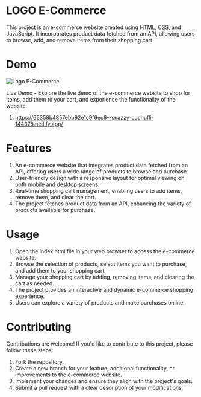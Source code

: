 # LOGO E-Commerce

This project is an e-commerce website created using HTML, CSS, and JavaScript. It incorporates product data fetched from an API, allowing users to browse, add, and remove items from their shopping cart.

# Demo

![Logo E-Commerce](https://github.com/UmitAygunn/LOGO-E-Commerce/assets/140657845/e5e55973-a82b-4d3d-b7d4-9e7df3579c08)


Live Demo - Explore the live demo of the e-commerce website to shop for items, add them to your cart, and experience the functionality of the website.
1) https://65358b4857ebb92e1c9f6ec6--snazzy-cuchufli-144378.netlify.app/

# Features

1) An e-commerce website that integrates product data fetched from an API, offering users a wide range of products to browse and purchase.
2) User-friendly design with a responsive layout for optimal viewing on both mobile and desktop screens.
3) Real-time shopping cart management, enabling users to add items, remove them, and clear the cart.
4) The project fetches product data from an API, enhancing the variety of products available for purchase.

# Usage

1) Open the index.html file in your web browser to access the e-commerce website.
2) Browse the selection of products, select items you want to purchase, and add them to your shopping cart.
3) Manage your shopping cart by adding, removing items, and clearing the cart as needed.
4) The project provides an interactive and dynamic e-commerce shopping experience.
5) Users can explore a variety of products and make purchases online.

# Contributing
Contributions are welcome! If you'd like to contribute to this project, please follow these steps:

1) Fork the repository.
2) Create a new branch for your feature, additional functionality, or improvements to the e-commerce website.
3) Implement your changes and ensure they align with the project's goals.
4) Submit a pull request with a clear description of your modifications.
